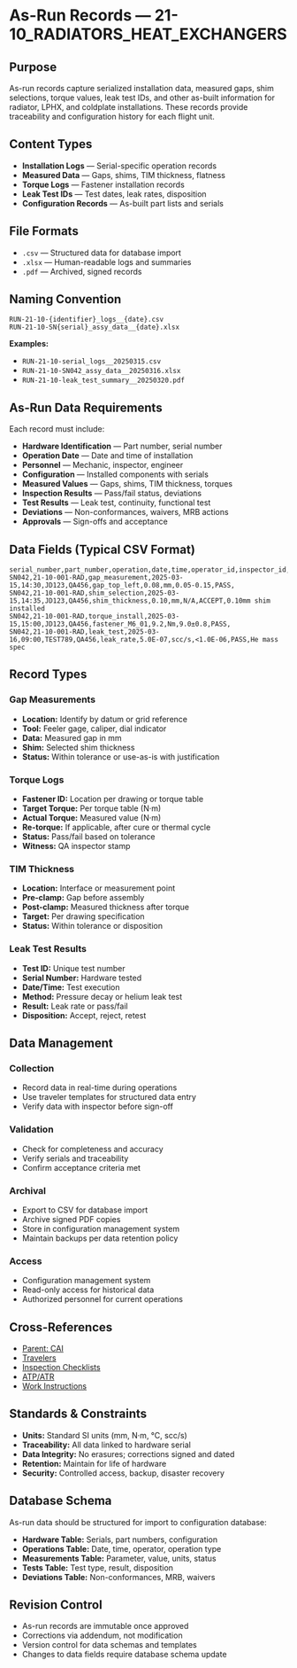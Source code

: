 # As-Run Records — 21-10_RADIATORS_HEAT_EXCHANGERS

## Purpose

As-run records capture serialized installation data, measured gaps, shim selections, torque values, leak test IDs, and other as-built information for radiator, LPHX, and coldplate installations. These records provide traceability and configuration history for each flight unit.

## Content Types

- **Installation Logs** — Serial-specific operation records
- **Measured Data** — Gaps, shims, TIM thickness, flatness
- **Torque Logs** — Fastener installation records
- **Leak Test IDs** — Test dates, leak rates, disposition
- **Configuration Records** — As-built part lists and serials

## File Formats

- `.csv` — Structured data for database import
- `.xlsx` — Human-readable logs and summaries
- `.pdf` — Archived, signed records

## Naming Convention

```
RUN-21-10-{identifier}_logs__{date}.csv
RUN-21-10-SN{serial}_assy_data__{date}.xlsx
```

**Examples:**
- `RUN-21-10-serial_logs__20250315.csv`
- `RUN-21-10-SN042_assy_data__20250316.xlsx`
- `RUN-21-10-leak_test_summary__20250320.pdf`

## As-Run Data Requirements

Each record must include:
- **Hardware Identification** — Part number, serial number
- **Operation Date** — Date and time of installation
- **Personnel** — Mechanic, inspector, engineer
- **Configuration** — Installed components with serials
- **Measured Values** — Gaps, shims, TIM thickness, torques
- **Inspection Results** — Pass/fail status, deviations
- **Test Results** — Leak test, continuity, functional test
- **Deviations** — Non-conformances, waivers, MRB actions
- **Approvals** — Sign-offs and acceptance

## Data Fields (Typical CSV Format)

```csv
serial_number,part_number,operation,date,time,operator_id,inspector_id,parameter,measured_value,units,acceptance_limit,status,notes
SN042,21-10-001-RAD,gap_measurement,2025-03-15,14:30,JD123,QA456,gap_top_left,0.08,mm,0.05-0.15,PASS,
SN042,21-10-001-RAD,shim_selection,2025-03-15,14:35,JD123,QA456,shim_thickness,0.10,mm,N/A,ACCEPT,0.10mm shim installed
SN042,21-10-001-RAD,torque_install,2025-03-15,15:00,JD123,QA456,fastener_M6_01,9.2,Nm,9.0±0.8,PASS,
SN042,21-10-001-RAD,leak_test,2025-03-16,09:00,TEST789,QA456,leak_rate,5.0E-07,scc/s,<1.0E-06,PASS,He mass spec
```

## Record Types

### Gap Measurements
- **Location:** Identify by datum or grid reference
- **Tool:** Feeler gage, caliper, dial indicator
- **Data:** Measured gap in mm
- **Shim:** Selected shim thickness
- **Status:** Within tolerance or use-as-is with justification

### Torque Logs
- **Fastener ID:** Location per drawing or torque table
- **Target Torque:** Per torque table (N·m)
- **Actual Torque:** Measured value (N·m)
- **Re-torque:** If applicable, after cure or thermal cycle
- **Status:** Pass/fail based on tolerance
- **Witness:** QA inspector stamp

### TIM Thickness
- **Location:** Interface or measurement point
- **Pre-clamp:** Gap before assembly
- **Post-clamp:** Measured thickness after torque
- **Target:** Per drawing specification
- **Status:** Within tolerance or disposition

### Leak Test Results
- **Test ID:** Unique test number
- **Serial Number:** Hardware tested
- **Date/Time:** Test execution
- **Method:** Pressure decay or helium leak test
- **Result:** Leak rate or pass/fail
- **Disposition:** Accept, reject, retest

## Data Management

### Collection
- Record data in real-time during operations
- Use traveler templates for structured data entry
- Verify data with inspector before sign-off

### Validation
- Check for completeness and accuracy
- Verify serials and traceability
- Confirm acceptance criteria met

### Archival
- Export to CSV for database import
- Archive signed PDF copies
- Store in configuration management system
- Maintain backups per data retention policy

### Access
- Configuration management system
- Read-only access for historical data
- Authorized personnel for current operations

## Cross-References

- [Parent: CAI](../README.md)
- [Travelers](../travelers/README.md)
- [Inspection Checklists](../inspection_checklists/README.md)
- [ATP/ATR](../atp_atr/README.md)
- [Work Instructions](../work_instructions/README.md)

## Standards & Constraints

- **Units:** Standard SI units (mm, N·m, °C, scc/s)
- **Traceability:** All data linked to hardware serial
- **Data Integrity:** No erasures; corrections signed and dated
- **Retention:** Maintain for life of hardware
- **Security:** Controlled access, backup, disaster recovery

## Database Schema

As-run data should be structured for import to configuration database:
- **Hardware Table:** Serials, part numbers, configuration
- **Operations Table:** Date, time, operator, operation type
- **Measurements Table:** Parameter, value, units, status
- **Tests Table:** Test type, result, disposition
- **Deviations Table:** Non-conformances, MRB, waivers

## Revision Control

- As-run records are immutable once approved
- Corrections via addendum, not modification
- Version control for data schemas and templates
- Changes to data fields require database schema update
